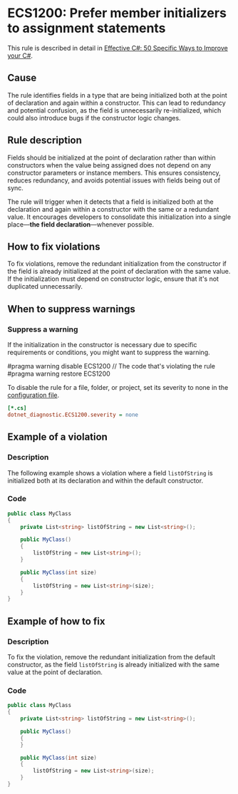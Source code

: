 # ECS1200: Prefer member initializers to assignment statements

This rule is described in detail in [Effective C#: 50 Specific Ways to Improve your C#](https://www.oreilly.com/library/view/effective-c-50/9780134579290/).

## Cause

The rule identifies fields in a type that are being initialized both at the point of declaration and again within a constructor. This can lead to redundancy and potential confusion, as the field is unnecessarily re-initialized, which could also introduce bugs if the constructor logic changes.

## Rule description

Fields should be initialized at the point of declaration rather than within constructors when the value being assigned does not depend on any constructor parameters or instance members. This ensures consistency, reduces redundancy, and avoids potential issues with fields being out of sync.

The rule will trigger when it detects that a field is initialized both at the declaration and again within a constructor with the same or a redundant value. It encourages developers to consolidate this initialization into a single place—__the field declaration__—whenever possible.

## How to fix violations

To fix violations, remove the redundant initialization from the constructor if the field is already initialized at the point of declaration with the same value. If the initialization must depend on constructor logic, ensure that it's not duplicated unnecessarily.

## When to suppress warnings

### Suppress a warning

If the initialization in the constructor is necessary due to specific requirements or conditions, you might want to suppress the warning.

#pragma warning disable ECS1200
// The code that's violating the rule
#pragma warning restore ECS1200

To disable the rule for a file, folder, or project, set its severity to none in the [configuration file](https://learn.microsoft.com/en-us/dotnet/fundamentals/code-analysis/configuration-files).

```ini
[*.cs]
dotnet_diagnostic.ECS1200.severity = none
```

## Example of a violation

### Description

The following example shows a violation where a field `listOfString` is initialized both at its declaration and within the default constructor.

### Code

```csharp
public class MyClass
{
    private List<string> listOfString = new List<string>();

    public MyClass()
    {
        listOfString = new List<string>();
    }

    public MyClass(int size)
    {
        listOfString = new List<string>(size);
    }
}
```

## Example of how to fix

### Description

To fix the violation, remove the redundant initialization from the default constructor, as the field `listOfString` is already initialized with the same value at the point of declaration.

### Code

```csharp
public class MyClass
{
    private List<string> listOfString = new List<string>();

    public MyClass()
    {
    }

    public MyClass(int size)
    {
        listOfString = new List<string>(size);
    }
}
```
